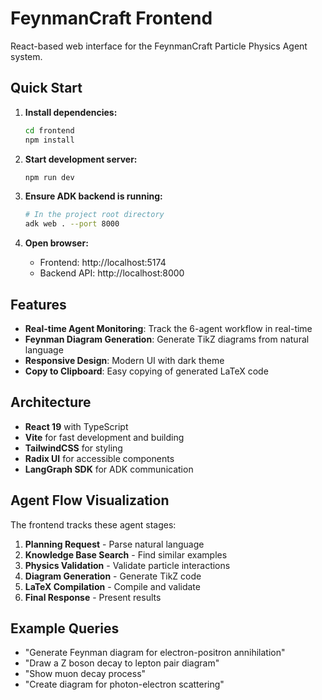 # FeynmanCraft Frontend

React-based web interface for the FeynmanCraft Particle Physics Agent system.

## Quick Start

1. **Install dependencies:**
   ```bash
   cd frontend
   npm install
   ```

2. **Start development server:**
   ```bash
   npm run dev
   ```

3. **Ensure ADK backend is running:**
   ```bash
   # In the project root directory
   adk web . --port 8000
   ```

4. **Open browser:**
   - Frontend: http://localhost:5174
   - Backend API: http://localhost:8000

## Features

- **Real-time Agent Monitoring**: Track the 6-agent workflow in real-time
- **Feynman Diagram Generation**: Generate TikZ diagrams from natural language
- **Responsive Design**: Modern UI with dark theme
- **Copy to Clipboard**: Easy copying of generated LaTeX code

## Architecture

- **React 19** with TypeScript
- **Vite** for fast development and building
- **TailwindCSS** for styling
- **Radix UI** for accessible components
- **LangGraph SDK** for ADK communication

## Agent Flow Visualization

The frontend tracks these agent stages:
1. **Planning Request** - Parse natural language
2. **Knowledge Base Search** - Find similar examples
3. **Physics Validation** - Validate particle interactions
4. **Diagram Generation** - Generate TikZ code
5. **LaTeX Compilation** - Compile and validate
6. **Final Response** - Present results

## Example Queries

- "Generate Feynman diagram for electron-positron annihilation"
- "Draw a Z boson decay to lepton pair diagram"
- "Show muon decay process"
- "Create diagram for photon-electron scattering"